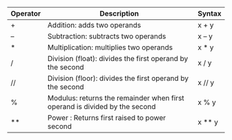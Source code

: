 
|Operator|Description|Syntax|
|--------|-----------|------|
|+	|Addition: adds two operands|x + y
|–	|Subtraction: subtracts two operands|x – y
*   |Multiplication: multiplies two operands|x * y
/	|Division (float): divides the first operand by the second|x / y
//	|Division (floor): divides the first operand by the second|x // y
%	|Modulus: returns the remainder when first operand is divided by the second|x % y
**	|Power : Returns first raised to power second| x ** y
